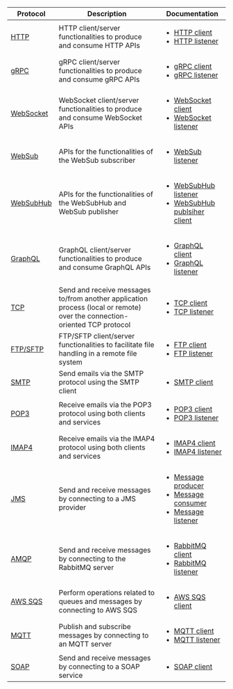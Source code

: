 
| Protocol | Description                                                                                                                                 | Documentation                                                                                                                                                                                                                                                                                                                                                                                                  |
|-------------------------------|---------------------------------------------------------------------------------------------------------------------------------------------|-------------------------------------------------------------------------------------------------------------------------------------------------------------------------------------------------------------------------------------------------------------------------------------------------------------------------------------------------------------------------------------------------------|
| <a href="https://central.ballerina.io/ballerina/http" target="_blank">HTTP</a>                          | HTTP client/server functionalities to produce and consume HTTP APIs                                                                         | <ul> <li> <a href="https://central.ballerina.io/ballerina/http/latest#Client" target="_blank">HTTP client</a><br> </li> <li> <a href="https://central.ballerina.io/ballerina/http/latest#Listener" target="_blank">HTTP listener</a> </li> </ul>                                                                                                                                                              |
| <a href="https://central.ballerina.io/ballerina/grpc" target="_blank">gRPC</a>                          | gRPC client/server functionalities to produce and consume gRPC APIs                                                                         | <ul> <li> <a href="https://central.ballerina.io/ballerina/grpc/latest#Client" target="_blank">gRPC client</a><br> </li> <li> <a href="https://central.ballerina.io/ballerina/grpc/latest#Listener" target="_blank">gRPC listener</a> </li> </ul>                                                                                                                                                              |
| <a href="https://central.ballerina.io/ballerina/websocket" target="_blank">WebSocket</a>                    | WebSocket client/server functionalities to produce and consume WebSocket APIs                                                             | <ul> <li> <a href="https://central.ballerina.io/ballerina/websocket/latest#Client" target="_blank">WebSocket client</a><br> </li> <li> <a href="https://central.ballerina.io/ballerina/websocket/latest#Listener" target="_blank">WebSocket listener</a> </li> </ul>                                                                                                                                          |
| <a href="https://central.ballerina.io/ballerina/websub" target="_blank">WebSub</a>                        | APIs for the functionalities of the WebSub subscriber                                                            | <ul><li> <a href="https://central.ballerina.io/ballerina/websub/latest#Listener" target="_blank">WebSub listener</a></li></ul>                                     |
| <a href="https://central.ballerina.io/ballerina/websubhub" target="_blank">WebSubHub</a>                        | APIs for the functionalities of the WebSubHub and WebSub publisher                                                             | <ul><li> <a href="https://central.ballerina.io/ballerina/websubhub/latest#Listener" target="_blank">WebSubHub listener</a><br> </li><li> <a href="https://central.ballerina.io/ballerina/websubhub/latest#PublisherClient" target="_blank">WebSubHub publsiher client</a></ul>                                     |
| <a href="https://central.ballerina.io/ballerina/graphql" target="_blank">GraphQL</a>                       | GraphQL client/server functionalities to produce and consume GraphQL APIs                                                                   | <ul> <li> <a href="https://central.ballerina.io/ballerina/graphql/latest#Client" target="_blank">GraphQL client</a><br> </li> <li> <a href="https://central.ballerina.io/ballerina/graphql/latest#Listener" target="_blank">GraphQL listener</a> </li> </ul>                                                                                                                                                  |
| <a href="https://central.ballerina.io/ballerina/tcp" target="_blank">TCP</a>                            | Send and receive messages to/from another application process (local or remote) over the connection-oriented TCP protocol | <ul> <li> <a href="https://central.ballerina.io/ballerina/tcp/latest#Client" target="_blank">TCP client</a><br> </li> <li> <a href="https://central.ballerina.io/ballerina/tcp/latest#Listener" target="_blank">TCP listener</a> </li> </ul>                                                                                                                                                                  |
| <a href="https://central.ballerina.io/ballerina/ftp" target="_blank">FTP/SFTP</a>                      | FTP/SFTP client/server functionalities to facilitate file handling in a remote file system                                               | <ul> <li> <a href="https://central.ballerina.io/ballerina/ftp/latest#Client" target="_blank">FTP client</a><br> </li> <li> <a href="https://central.ballerina.io/ballerina/ftp/latest#Listener" target="_blank">FTP listener</a> </li> </ul>                                                                                                                                                                  |
| <a href="https://central.ballerina.io/ballerina/email" target="_blank">SMTP</a>                          | Send emails via the SMTP protocol using the SMTP client                                                        | <ul> <li> <a href="https://central.ballerina.io/ballerina/email/latest#SmtpClient" target="_blank">SMTP client</a> </li> </ul>                                                                                                                                                                                                                                                                            |
| <a href="https://central.ballerina.io/ballerina/email" target="_blank">POP3</a>                          | Receive emails via the POP3 protocol using both clients and services                                              | <ul> <li> <a href="https://central.ballerina.io/ballerina/email/latest#PopClient" target="_blank">POP3 client</a><br> </li> <li> <a href="https://central.ballerina.io/ballerina/email/latest#PopListener" target="_blank">POP3 listener</a> </li> </ul>                                                                                                                                                      |
| <a href="https://central.ballerina.io/ballerina/email" target="_blank">IMAP4</a>                          | Receive emails via the IMAP4 protocol using both clients and services                                             | <ul> <li> <a href="https://central.ballerina.io/ballerina/email/latest#ImapClient" target="_blank">IMAP4 client</a><br> </li> <li> <a href="https://central.ballerina.io/ballerina/email/latest#ImapListener" target="_blank">IMAP4 listener</a> </li> </ul>                                                                                                                                                  |
| <a href="https://central.ballerina.io/ballerinax/java.jms" target="_blank">JMS</a>                           | Send and receive messages by connecting to a JMS provider                                                        | <ul> <li> <a href="https://central.ballerina.io/ballerinax/java.jms/latest#MessageProducer" target="_blank">Message producer</a><br> </li> <li> <a href="https://central.ballerina.io/ballerinax/java.jms/latest#MessageConsumer" target="_blank">Message consumer</a><br> </li> <li> <a href="https://central.ballerina.io/ballerinax/java.jms/latest#Listener" target="_blank">Message listener</a> </li> </ul> |
| <a href="https://central.ballerina.io/ballerinax/rabbitmq" target="_blank">AMQP</a>                          | Send and receive messages by connecting to the RabbitMQ server                                                    | <ul> <li> <a href="https://central.ballerina.io/ballerinax/rabbitmq/latest#Client" target="_blank">RabbitMQ client</a><br> </li> <li> <a href="https://central.ballerina.io/ballerinax/rabbitmq/latest#Listener" target="_blank">RabbitMQ listener</a> </li> </ul>                                                                                                                                            |
| <a href="https://central.ballerina.io/ballerinax/aws.sqs" target="_blank">AWS SQS</a>                       | Perform operations related to queues and messages by connecting to AWS SQS                                        | <ul> <li> <a href=" https://central.ballerina.io/ballerinax/aws.sqs/latest#Client " target="_blank">AWS SQS client</a> </li> </ul>                                                                                                                                                                                                                                                                           |
| <a href="https://central.ballerina.io/ballerina/mqtt" target="_blank">MQTT</a>                          | Publish and subscribe messages by connecting to an MQTT server                                                     | <ul> <li> <a href="https://central.ballerina.io/ballerina/mqtt/latest#Client" target="_blank">MQTT client</a><br> </li> <li> <a href="https://central.ballerina.io/ballerina/mqtt/latest#Listener" target="_blank">MQTT listener</a> </li> </ul>                                                                                                                                                              |
| <a href="https://central.ballerina.io/ballerina/soap" target="_blank">SOAP</a>                          | Send and receive messages by connecting to a SOAP service                                                         | <ul> <li> <a href="https://central.ballerina.io/ballerina/soap/latest" target="_blank">SOAP client</a> </li> </ul>                                                                                                                                                                                                                                                                                        |
